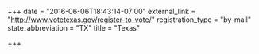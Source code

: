 +++
date = "2016-06-06T18:43:14-07:00"
external_link = "http://www.votetexas.gov/register-to-vote/"
registration_type = "by-mail"
state_abbreviation = "TX"
title = "Texas"

+++

